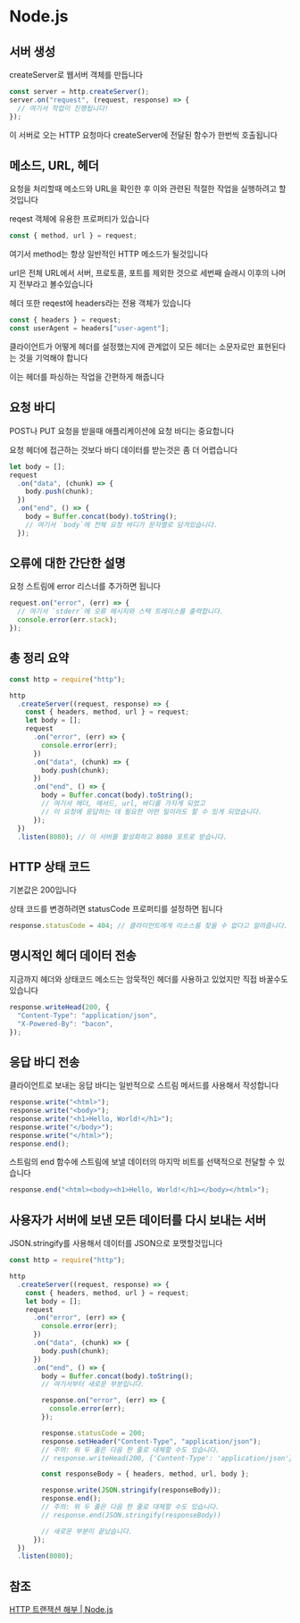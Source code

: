 # Node.js

## 서버 생성

createServer로 웹서버 객체를 만듭니다

```jsx
const server = http.createServer();
server.on("request", (request, response) => {
  // 여기서 작업이 진행됩니다!
});
```

이 서버로 오는 HTTP 요청마다 createServer에 전달된 함수가 한번씩 호출됩니다

## 메소드, URL, 헤더

요청을 처리할때 메소드와 URL을 확인한 후 이와 관련된 적절한 작업을 실행하려고 할 것입니다

reqest 객체에 유용한 프로퍼티가 있습니다

```jsx
const { method, url } = request;
```

여기서 method는 항상 일반적인 HTTP 메소드가 될것입니다

url은 전체 URL에서 서버, 프로토콜, 포트를 제외한 것으로 세번째 슬래시 이후의 나머지 전부라고 볼수있습니다

헤더 또한 reqest에 headers라는 전용 객체가 있습니다

```jsx
const { headers } = request;
const userAgent = headers["user-agent"];
```

클라이언트가 어떻게 헤더를 설정했는지에 관계없이 모든 헤더는 소문자로만 표현된다는 것을 기억해야 합니다

이는 헤더를 파싱하는 작업을 간편하게 해줍니다

## 요청 바디

POST나 PUT 요청을 받을때 애플리케이션에 요청 바디는 중요합니다

요청 헤더에 접근하는 것보다 바디 데이터를 받는것은 좀 더 어렵습니다

```jsx
let body = [];
request
  .on("data", (chunk) => {
    body.push(chunk);
  })
  .on("end", () => {
    body = Buffer.concat(body).toString();
    // 여기서 `body`에 전체 요청 바디가 문자열로 담겨있습니다.
  });
```

## 오류에 대한 간단한 설명

요청 스트림에 error 리스너를 추가하면 됩니다

```jsx
request.on("error", (err) => {
  // 여기서 `stderr`에 오류 메시지와 스택 트레이스를 출력합니다.
  console.error(err.stack);
});
```

## 총 정리 요약

```jsx
const http = require("http");

http
  .createServer((request, response) => {
    const { headers, method, url } = request;
    let body = [];
    request
      .on("error", (err) => {
        console.error(err);
      })
      .on("data", (chunk) => {
        body.push(chunk);
      })
      .on("end", () => {
        body = Buffer.concat(body).toString();
        // 여기서 헤더, 메서드, url, 바디를 가지게 되었고
        // 이 요청에 응답하는 데 필요한 어떤 일이라도 할 수 있게 되었습니다.
      });
  })
  .listen(8080); // 이 서버를 활성화하고 8080 포트로 받습니다.
```

## HTTP 상태 코드

기본값은 200입니다

상태 코드를 변경하려면 statusCode 프로퍼티를 설정하면 됩니다

```jsx
response.statusCode = 404; // 클라이언트에게 리소스를 찾을 수 없다고 알려줍니다.
```

## 명시적인 헤더 데이터 전송

지금까지 헤더와 상태코드 메소드는 암묵적인 헤더를 사용하고 있었지만 직접 바꿀수도 있습니다

```jsx
response.writeHead(200, {
  "Content-Type": "application/json",
  "X-Powered-By": "bacon",
});
```

## 응답 바디 전송

클라이언트로 보내는 응답 바디는 일반적으로 스트림 메서드를 사용해서 작성합니다

```jsx
response.write("<html>");
response.write("<body>");
response.write("<h1>Hello, World!</h1>");
response.write("</body>");
response.write("</html>");
response.end();
```

스트림의 end 함수에 스트림에 보낼 데이터의 마지막 비트를 선택적으로 전달할 수 있습니다

```jsx
response.end("<html><body><h1>Hello, World!</h1></body></html>");
```

## 사용자가 서버에 보낸 모든 데이터를 다시 보내는 서버

JSON.stringify를 사용해서 데이터를 JSON으로 포맷할것입니다

```jsx
const http = require("http");

http
  .createServer((request, response) => {
    const { headers, method, url } = request;
    let body = [];
    request
      .on("error", (err) => {
        console.error(err);
      })
      .on("data", (chunk) => {
        body.push(chunk);
      })
      .on("end", () => {
        body = Buffer.concat(body).toString();
        // 여기서부터 새로운 부분입니다.

        response.on("error", (err) => {
          console.error(err);
        });

        response.statusCode = 200;
        response.setHeader("Content-Type", "application/json");
        // 주의: 위 두 줄은 다음 한 줄로 대체할 수도 있습니다.
        // response.writeHead(200, {'Content-Type': 'application/json'})

        const responseBody = { headers, method, url, body };

        response.write(JSON.stringify(responseBody));
        response.end();
        // 주의: 위 두 줄은 다음 한 줄로 대체할 수도 있습니다.
        // response.end(JSON.stringify(responseBody))

        // 새로운 부분이 끝났습니다.
      });
  })
  .listen(8080);
```

## 참조

[HTTP 트랜잭션 해부 | Node.js](https://nodejs.org/ko/docs/guides/anatomy-of-an-http-transaction/)
